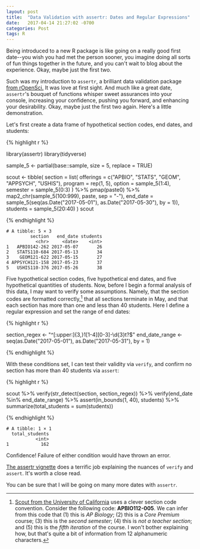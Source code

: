 ```yaml
---
layout: post
title:  "Data Validation with assertr: Dates and Regular Expressions"
date:   2017-04-14 21:27:02 -0700
categories: Post
tags: R
---
```


Being introduced to a new R package is like going on a really good first date--you wish you had met the person sooner, you 
imagine doing all sorts of fun things together in the future, and you can't wait to blog about the experience. Okay, maybe just the 
first two. 

Such was my introduction to `assertr`, a brilliant data validation package [from rOpenSci.](https://ropensci.org/) It was love at first sight. 
And much like a great date, `assertr`'s bouquet of functions whisper sweet assurances into your console, 
increasing your confidence, pushing you forward, and enhancing your desirability. Okay, maybe just the first two again. 
Here's a little demonstration. 

<!--more-->

Let's first create a data frame of hypothetical section codes, end dates, and students:

{% highlight r %}

library(assertr)
library(tidyverse)

sample_5 <- partial(base::sample, size = 5, replace = TRUE)

scout <- tibble(
  section = list(
    offerings = c("APBIO", "STATS", "GEOM", "APPSYCH", "USHIS"),
    program = rep(1, 5),
    option = sample_5(1:4),
    semester = sample_5(0:3)
    ) %>% 
    pmap(paste0) %>% 
    map2_chr(sample_5(100:999), paste, sep = "-"),
  end_date = sample_5(seq(as.Date("2017-05-01"), as.Date("2017-05-30"), by = 1)),
  students = sample_5(20:40)
  )
scout

{% endhighlight %}

```
# A tibble: 5 × 3
         section   end_date students
           <chr>     <date>    <int>
1   APBIO142-262 2017-05-07       26
2   STATS110-684 2017-05-13       34
3    GEOM121-622 2017-05-15       27
4 APPSYCH121-158 2017-05-23       37
5   USHIS110-376 2017-05-26       38

```

Five hypothetical section codes, five hypothetical end dates, and five hypothetical quantities of students.
Now, before I begin a formal analysis of this data, I may want to verify some assumptions. 
Namely, that the section codes are formatted correctly,[^1] that all sections terminate in May, 
and that each section has more than one and less than 40 students. Here I define a regular expression and 
set the range of end dates:

[^1]: [Scout from the University of California](https://www.ucscout.org/) uses a clever section code convention. Consider the following code: **APBIO112-005**. We can infer from this code that (1) this is *AP Biology*; (2) this is a *Core Premium* course; (3) this is the *second semester*; (4) this is *not a teacher section*; and (5) this is the *fifth iteration* of the course. I won't bother explaining how, but that's quite a bit of information from 12 alphanumeric characters.

{% highlight r %}

section_regex <- "^[:upper:]{3,}1[1-4][0-3]-\\d{3}t?$"
end_date_range <- seq(as.Date("2017-05-01"), as.Date("2017-05-31"), by = 1)

{% endhighlight %}

With these conditions set, I can test their validity via `verify`, and confirm no section has more than 40 students via `assert`:

{% highlight r %}

scout %>% 
  verify(str_detect(section, section_regex)) %>% 
  verify(end_date %in% end_date_range) %>% 
  assert(in_bounds(1, 40), students) %>% 
  summarize(total_students = sum(students))

{% endhighlight %}

```
# A tibble: 1 × 1
  total_students
           <int>
1            162
```

Confidence! Failure of either condition would have thrown an error.

[The assertr vignette](https://cran.r-project.org/web/packages/assertr/vignettes/assertr.html) does a terrific job explaining the nuances of `verify` and `assert`. 
It's worth a close read.

You can be sure that I will be going on many more dates with `assertr`. 
